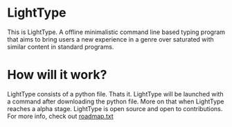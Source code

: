 # LightType

This is LightType. A offline minimalistic command line based typing program that aims to bring users a new experience in a genre over saturated with similar content in standard programs.
# How will it work?

LightType consists of a python file. Thats it. LightType will be launched with a command after downloading the python file. More on that when LightType reaches a alpha stage.
LightType is open source and open to contributions. For more info, check out [roadmap.txt](https://github.com/LightType-Typing/LightType/blob/main/Roadmap.txt)
